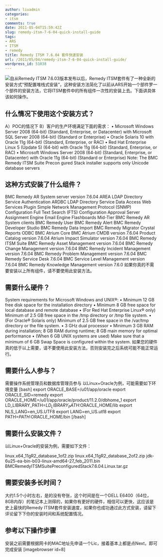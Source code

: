```yaml
---
author: liuadmin
categories:
- itsm
comments: true
date: 2011-05-04T15:59:42Z
slug: remedy-itsm-7-6-04-quick-install-guide
tags:
- ARS
- ITSM
- remedy
title: Remedy ITSM 7.6.04 套件快速安装
url: /2011/05/04/remedy-itsm-7-6-04-quick-install-guide/
wordpress_id: 51038
---
```


![](http://media.cms.bmc.com/images/box_services_trio_compass.png)自从Remedy ITSM 7.6.03版本发布以后，Remedy ITSM套件有了一种全新的安装方式“预配置堆栈式安装”，这种安装方法简化了以前从ARS开始一个部件罗一个部件的安装方法，它将ITSM套件中的所有组件一次性的安装上去。下面讲具体该如何操作。


## 什么情况下使用这个安装方式？


A）POC的情况下
B）客户的生产环境满足下面的需求：
• Microsoft Windows Server 2008 (64-bit) (Standard, Enterprise, or Datacenter) with Microsoft SQL Server 2008 (64-bit) (Standard or Enterprise)
• Oracle Solaris 10 with Oracle 11g (64-bit) (Standard, Enterprise, or RAC)
• Red Hat Enterprise Linux 5 (Update 5) (64-bit) with Oracle 11g (64-bit) (Standard, Enterprise, or RAC)
• Microsoft Windows Server 2008 (64-bit) (Standard, Enterprise, or Datacenter) with Oracle 11g (64-bit) (Standard or Enterprise)
Note: The BMC Remedy ITSM Suite Precon gured Stack installer supports only Unicode database servers


## 这种方式安装了什么组件？


 BMC Remedy AR System server version 7.6.04
 AREA LDAP Directory Service Authentication
 ARDBC LDAP Directory Service Data Access
 Web Services Plugin
 Simple Network Management Protocol (SNMP) Configuration
 Full Text Search (FTS) Configuration
 Approval Server
 Assignment Engine
 Email Engine
 Flashboards
 Mid-Tier
 BMC Remedy AR System clients
 BMC Remedy User
 BMC Remedy Alert
 BMC Remedy Developer Studio
 BMC Remedy Data Import
 BMC Remedy Migrator
 Crystal Reports
 ODBC
 BMC Atrium Core
 BMC Atrium CMDB version 7.6.04
 Product Catalog version 7.6.04
 Atrium Impact Simulator version 7.6.04
 BMC Remedy ITSM Suite
 BMC Remedy Asset Management version 7.6.04
 BMC Remedy Change Management version 7.6.04
 BMC Remedy Incident Management version 7.6.04
 BMC Remedy Problem Management version 7.6.04
 BMC Remedy Service Desk 7.6.04
 BMC Service Level Management version 7.6.04
 BMC Remedy Knowledge Management version 7.6.0
如果你真的不需要安装以上所有组件，请不要使用此安装方法。


## 需要什么硬件？


System requirements for Microsoft Windows and UNIX®:
• Minimum 12 GB free disk space for the installation directory
• Minimum 8 GB free space for local database and remote database
• (For Red Hat Enterprise Linux® only) Minimum of 2.5 GB free space in the /tmp directory or /tmp file system.
• (For Oracle® Solaris only) Minimum of 2.5 GB free space in the /var/tmp directory or the file system.
• 3 GHz dual processor
• Minimum 3 GB RAM during installation; 8 GB RAM during runtime; 8 GB main memory for optimal performance
• (When 6 GB UNIX systems are used) Make sure that a minimum of 6 GB Swap Space is configured within the system.
如果您的硬件真的低于以上需要，请不要使用此安装方法，否则安装完之后系统可能不能正常运行。


## 需要什么人参与？


需要操作系统管理员和数据库管理员参与
以Linux+Oracle为例，可能需要如下环境变量
[bash]
export ORACLE_BASE=/u01/app/oracle
export ORACLE_SID=remedy
export ORACLE_HOME=/u01/app/oracle/product/11.2.0/dbhome_1
export LD_LIBRARY_PATH=$LD_LIBRARY_PATH:$ORACLE_HOME/lib
export NLS_LANG=en_US.UTF8
export LANG=en_US.utf8
export PATH=$PATH:$ORACLE_HOME/bin
[/bash]


## 需要什么安装文件？


以Linux+Oracle的安装为例，需要如下文件：


linux.x64_11gR2_database_1of2.zip
linux.x64_11gR2_database_2of2.zip
jdk-6u25-ea-bin-b03-linux-amd64-27_feb_2011.bin
BMCRemedyITSMSuitePreconfiguredStack7.6.04.Linux.tar.gz


## 需要安装多长时间？


大约1.5个小时左右，是的没有夸张，这个时间是在一个DELL E6400（64位，8GB内存）的笔记本上测得的，如果你有更好的硬件，相信可以更快，这应该是史上最快的Remedy ITSM套件安装速度，如果你也成功通过此方式安装，请留下评论留下下你的安装时间和系统配置情况。


## 参考以下操作步骤


安装之前需要根据网卡的MAC地址先申请一个Lic，接着基本上都是点Next，即可完成安装
[imagebrowser id=8]
